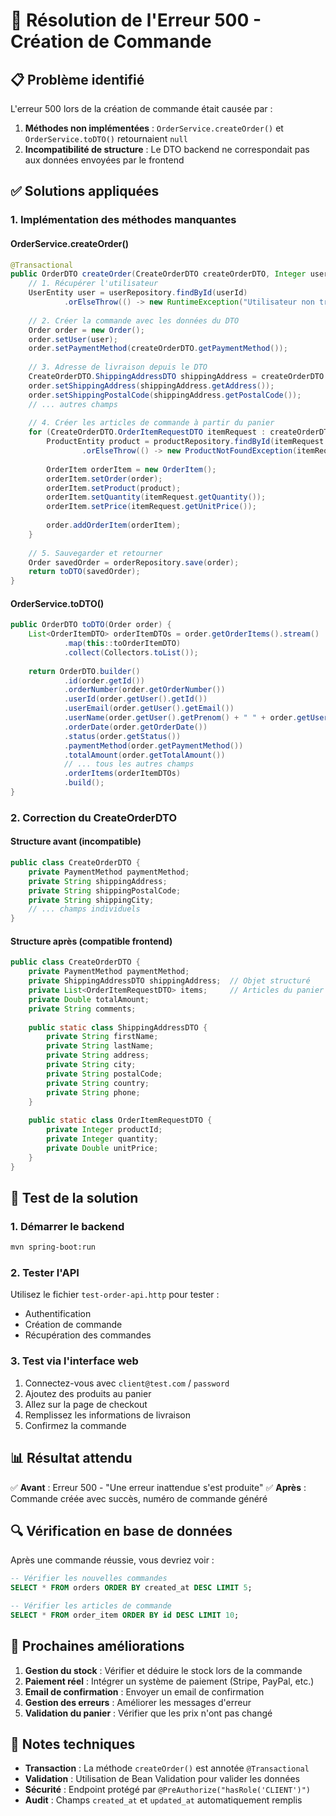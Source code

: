 # 🔧 Résolution de l'Erreur 500 - Création de Commande

## 📋 **Problème identifié**
L'erreur 500 lors de la création de commande était causée par :
1. **Méthodes non implémentées** : `OrderService.createOrder()` et `OrderService.toDTO()` retournaient `null`
2. **Incompatibilité de structure** : Le DTO backend ne correspondait pas aux données envoyées par le frontend

## ✅ **Solutions appliquées**

### **1. Implémentation des méthodes manquantes**

#### **OrderService.createOrder()**
```java
@Transactional
public OrderDTO createOrder(CreateOrderDTO createOrderDTO, Integer userId) {
    // 1. Récupérer l'utilisateur
    UserEntity user = userRepository.findById(userId)
            .orElseThrow(() -> new RuntimeException("Utilisateur non trouvé: " + userId));
    
    // 2. Créer la commande avec les données du DTO
    Order order = new Order();
    order.setUser(user);
    order.setPaymentMethod(createOrderDTO.getPaymentMethod());
    
    // 3. Adresse de livraison depuis le DTO
    CreateOrderDTO.ShippingAddressDTO shippingAddress = createOrderDTO.getShippingAddress();
    order.setShippingAddress(shippingAddress.getAddress());
    order.setShippingPostalCode(shippingAddress.getPostalCode());
    // ... autres champs
    
    // 4. Créer les articles de commande à partir du panier
    for (CreateOrderDTO.OrderItemRequestDTO itemRequest : createOrderDTO.getItems()) {
        ProductEntity product = productRepository.findById(itemRequest.getProductId())
                .orElseThrow(() -> new ProductNotFoundException(itemRequest.getProductId()));
        
        OrderItem orderItem = new OrderItem();
        orderItem.setOrder(order);
        orderItem.setProduct(product);
        orderItem.setQuantity(itemRequest.getQuantity());
        orderItem.setPrice(itemRequest.getUnitPrice());
        
        order.addOrderItem(orderItem);
    }
    
    // 5. Sauvegarder et retourner
    Order savedOrder = orderRepository.save(order);
    return toDTO(savedOrder);
}
```

#### **OrderService.toDTO()**
```java
public OrderDTO toDTO(Order order) {
    List<OrderItemDTO> orderItemDTOs = order.getOrderItems().stream()
            .map(this::toOrderItemDTO)
            .collect(Collectors.toList());
    
    return OrderDTO.builder()
            .id(order.getId())
            .orderNumber(order.getOrderNumber())
            .userId(order.getUser().getId())
            .userEmail(order.getUser().getEmail())
            .userName(order.getUser().getPrenom() + " " + order.getUser().getNom())
            .orderDate(order.getOrderDate())
            .status(order.getStatus())
            .paymentMethod(order.getPaymentMethod())
            .totalAmount(order.getTotalAmount())
            // ... tous les autres champs
            .orderItems(orderItemDTOs)
            .build();
}
```

### **2. Correction du CreateOrderDTO**

#### **Structure avant (incompatible)**
```java
public class CreateOrderDTO {
    private PaymentMethod paymentMethod;
    private String shippingAddress;
    private String shippingPostalCode;
    private String shippingCity;
    // ... champs individuels
}
```

#### **Structure après (compatible frontend)**
```java
public class CreateOrderDTO {
    private PaymentMethod paymentMethod;
    private ShippingAddressDTO shippingAddress;  // Objet structuré
    private List<OrderItemRequestDTO> items;     // Articles du panier
    private Double totalAmount;
    private String comments;
    
    public static class ShippingAddressDTO {
        private String firstName;
        private String lastName;
        private String address;
        private String city;
        private String postalCode;
        private String country;
        private String phone;
    }
    
    public static class OrderItemRequestDTO {
        private Integer productId;
        private Integer quantity;
        private Double unitPrice;
    }
}
```

## 🧪 **Test de la solution**

### **1. Démarrer le backend**
```bash
mvn spring-boot:run
```

### **2. Tester l'API**
Utilisez le fichier `test-order-api.http` pour tester :
- Authentification
- Création de commande
- Récupération des commandes

### **3. Test via l'interface web**
1. Connectez-vous avec `client@test.com` / `password`
2. Ajoutez des produits au panier
3. Allez sur la page de checkout
4. Remplissez les informations de livraison
5. Confirmez la commande

## 📊 **Résultat attendu**

✅ **Avant** : Erreur 500 - "Une erreur inattendue s'est produite"
✅ **Après** : Commande créée avec succès, numéro de commande généré

## 🔍 **Vérification en base de données**

Après une commande réussie, vous devriez voir :
```sql
-- Vérifier les nouvelles commandes
SELECT * FROM orders ORDER BY created_at DESC LIMIT 5;

-- Vérifier les articles de commande
SELECT * FROM order_item ORDER BY id DESC LIMIT 10;
```

## 🚀 **Prochaines améliorations**

1. **Gestion du stock** : Vérifier et déduire le stock lors de la commande
2. **Paiement réel** : Intégrer un système de paiement (Stripe, PayPal, etc.)
3. **Email de confirmation** : Envoyer un email de confirmation
4. **Gestion des erreurs** : Améliorer les messages d'erreur
5. **Validation du panier** : Vérifier que les prix n'ont pas changé

## 📝 **Notes techniques**

- **Transaction** : La méthode `createOrder()` est annotée `@Transactional`
- **Validation** : Utilisation de Bean Validation pour valider les données
- **Sécurité** : Endpoint protégé par `@PreAuthorize("hasRole('CLIENT')")`
- **Audit** : Champs `created_at` et `updated_at` automatiquement remplis 